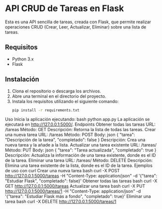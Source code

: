 # API CRUD de Tareas en Flask

Esta es una API sencilla de tareas, creada con Flask, que permite realizar operaciones CRUD (Crear, Leer, Actualizar, Eliminar) sobre una lista de tareas.

## Requisitos

- Python 3.x
- Flask

## Instalación

1. Clona el repositorio o descarga los archivos.
2. Abre una terminal en el directorio del proyecto.
3. Instala los requisitos utilizando el siguiente comando:
   ```bash
   pip install -r requirements.txt
Uso
Inicia la aplicación ejecutando:
bash
python app.py
La aplicación se ejecutará en http://127.0.0.1:5000/.
Endpoints
Obtener todas las tareas
URL: /tareas
Método: GET
Descripción: Retorna la lista de todas las tareas.
Crear una nueva tarea
URL: /tareas
Método: POST
Body:
json
{
  "tarea": "Descripción de la tarea",
  "completado": false
}
Descripción: Crea una nueva tarea y la añade a la lista.
Actualizar una tarea existente
URL: /tareas/<id>
Método: PUT
Body:
json
{
  "tarea": "Tarea actualizada",
  "completado": true
}
Descripción: Actualiza la información de una tarea existente, donde <id> es el ID de la tarea.
Eliminar una tarea
URL: /tareas/<id>
Método: DELETE
Descripción: Elimina una tarea existente de la lista, donde <id> es el ID de la tarea.
Ejemplos de uso con curl
Crear una nueva tarea
bash
curl -X POST http://127.0.0.1:5000/tareas -H "Content-Type: application/json" -d '{"tarea": "Estudiar Flask", "completado": false}'
Obtener todas las tareas
bash
curl -X GET http://127.0.0.1:5000/tareas
Actualizar una tarea
bash
curl -X PUT http://127.0.0.1:5000/tareas/1 -H "Content-Type: application/json" -d '{"tarea": "Estudiar Flask más a fondo", "completado": true}'
Eliminar una tarea
bash
curl -X DELETE http://127.0.0.1:5000/tareas/1